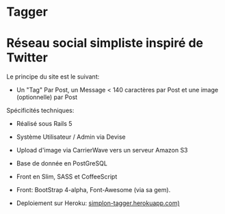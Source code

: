 # Tagger
# Réseau social simpliste inspiré de Twitter

Le principe du site est le suivant:

* Un "Tag" Par Post, un Message < 140 caractères par Post et une image (optionnelle) par Post

Spécificités techniques:

* Réalisé sous Rails 5

* Système Utilisateur / Admin via Devise

* Upload d'image via CarrierWave vers un serveur Amazon S3

* Base de donnée en PostGreSQL

* Front en Slim, SASS et CoffeeScript

* Front: BootStrap 4-alpha, Font-Awesome (via sa gem).

* Deploiement sur Heroku: [simplon-tagger.herokuapp.com)](https://simplon-tagger.herokuapp.com/)
